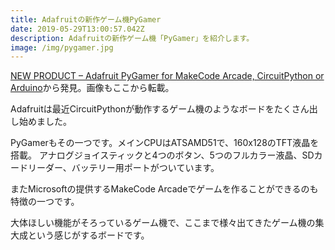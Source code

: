 ```yaml
---
title: Adafruitの新作ゲーム機PyGamer
date: 2019-05-29T13:00:57.042Z
description: Adafruitの新作ゲーム機「PyGamer」を紹介します。
image: /img/pygamer.jpg
---
```

[NEW PRODUCT – Adafruit PyGamer for MakeCode Arcade, CircuitPython or Arduino](https://blog.adafruit.com/2019/05/21/new-product-adafruit-pygamer-for-makecode-arcade-circuitpython-or-arduino/)から発見。画像もここから転載。

Adafruitは最近CircuitPythonが動作するゲーム機のようなボードをたくさん出し始めました。

PyGamerもその一つです。メインCPUはATSAMD51で、160x128のTFT液晶を搭載。
アナログジョイスティックと4つのボタン、5つのフルカラー液晶、SDカードリーダー、バッテリー用ポートがついています。

またMicrosoftの提供するMakeCode Arcadeでゲームを作ることができるのも特徴の一つです。

大体ほしい機能がそろっているゲーム機で、ここまで様々出てきたゲーム機の集大成という感じがするボードです。
